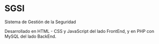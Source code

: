 # SGSI
Sistema de Gestión de la Seguridad

Desarrollado en HTML - CSS y JavaScript del lado FrontEnd, y en PHP con MySQL del lado BackEnd.
